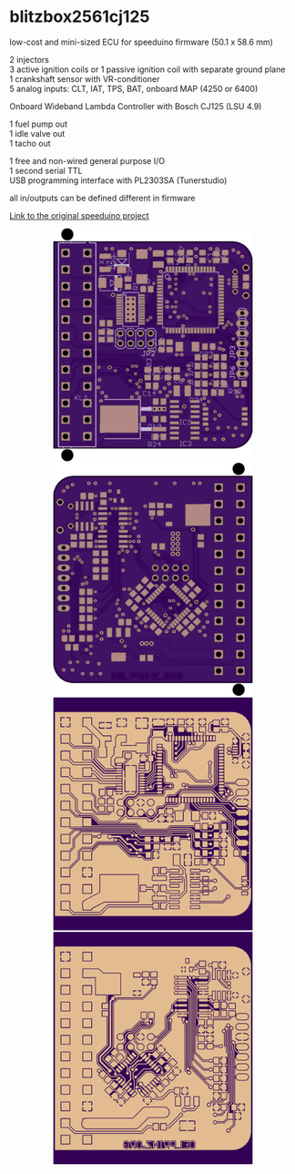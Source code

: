 # blitzbox2561cj125
low-cost and mini-sized ECU for speeduino firmware (50.1 x 58.6 mm)

2 injectors<br/>
3 active ignition coils or 1 passive ignition coil with separate ground plane<br/>
1 crankshaft sensor with VR-conditioner<br/>
5 analog inputs: CLT, IAT, TPS, BAT, onboard MAP (4250 or 6400)<br/>

Onboard Wideband Lambda Controller with Bosch CJ125 (LSU 4.9)<br/>

1 fuel pump out<br/>
1 idle valve out<br/>
1 tacho out<br/>

1 free and non-wired general purpose I/O<br/>
1 second serial TTL<br/>
USB programming interface with PL2303SA (Tunerstudio)<br/>

all in/outputs can be defined different in firmware


[Link to the original speeduino project](https://www.speeduino.com "speeduino homepage")


<p align="center">
  <img src="hardware/Rev_0.1/top.png" width="350" title="Top Side">
  <img src="hardware/Rev_0.1/bottom.png" width="350" alt="accessibility text"><br/>
    <img src="hardware/Rev_0.1/top_layer.png" width="350" title="Top Side">
  <img src="hardware/Rev_0.1/bottom_layer.png" width="350" alt="accessibility text">
</p>
